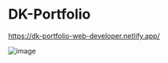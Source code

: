 # DK-Portfolio

https://dk-portfolio-web-developer.netlify.app/

![image](https://github.com/user-attachments/assets/4ad21aba-540c-4555-ad92-96a0c2cebbb8)

